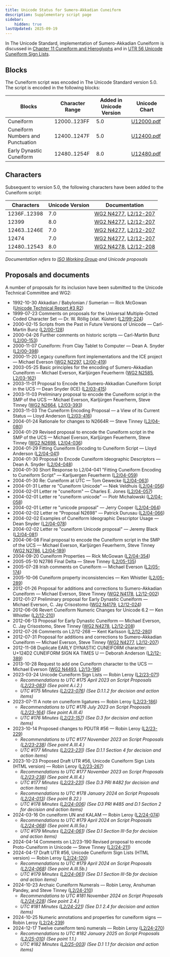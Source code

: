 ```yaml
---
title: Unicode Status for Sumero-Akkadian Cuneiform
description: Supplementary script page
sidebar:
    hidden: true
lastUpdated: 2025-09-19
---
```


In The Unicode Standard, implementation of Sumero-Akkadian Cuneiform is discussed in [Chapter 11 Cuneiform and Hieroglyphs](https://www.unicode.org/versions/latest/core-spec/chapter-11/#G26852) and in [UTR 56 Unicode Cuneiform Sign Lists](https://www.unicode.org/reports/tr56/).

## Blocks

The Cuneiform script was encoded in The Unicode Standard version 5.0. The script is encoded in the following blocks:

| Blocks  |  Character Range  |  Added in Unicode Version  |  Unicode Chart  |
| ------- | ----------------- | -------------------------- | --------------- |
| Cuneiform  |  12000..123FF  |  5.0  |  [U12000.pdf](http://www.unicode.org/charts/PDF/U12000.pdf)  |
| Cuneiform Numbers and Punctuation |  12400..1247F  | 5.0  |  [U12400.pdf](http://www.unicode.org/charts/PDF/U12400.pdf)  |
| Early Dynastic Cuneiform  |  12480..1254F  |  8.0  |  [U12480.pdf](http://www.unicode.org/charts/PDF/U12480.pdf)  |

## Characters

Subsequent to version 5.0, the following characters have been added to the Cuneiform script:

| Characters | Unicode Version | Documentation |
| ---------- | --------------- | ------------- |
| 1236F..12398 | 7.0 | [WG2 N4277](https://www.unicode.org/wg2/docs/n4277.pdf), [L2/12-207](http://www.unicode.org/cgi-bin/GetMatchingDocs.pl?L2/12-207) |
| 12399 | 8.0 | [WG2 N4277](https://www.unicode.org/wg2/docs/n4277.pdf), [L2/12-207](http://www.unicode.org/cgi-bin/GetMatchingDocs.pl?L2/12-207) |
| 12463..1246E | 7.0 | [WG2 N4277](https://www.unicode.org/wg2/docs/n4277.pdf), [L2/12-207](http://www.unicode.org/cgi-bin/GetMatchingDocs.pl?L2/12-207) |
| 12474 | 7.0 | [WG2 N4277](https://www.unicode.org/wg2/docs/n4277.pdf), [L2/12-207](http://www.unicode.org/cgi-bin/GetMatchingDocs.pl?L2/12-207) |
| 12480..12543 | 8.0 | [WG2 N4278](https://www.unicode.org/wg2/docs/n4278.pdf), [L2/12-208](http://www.unicode.org/cgi-bin/GetMatchingDocs.pl?L2/12-208) |

_Documentation refers to [ISO Working Group](https://www.unicode.org/wg2/) and Unicode proposals_

## Proposals and documents

A number of proposals for its inclusion have been submitted to the Unicode Technical Committee and WG2:
- 1992-10-30 Akkadian / Babylonian / Sumerian — Rick McGowan ([Unicode Technical Report #3 R2](http://www.unicode.org/reports/tr3-2/))
- 1999-07-23 Comments on proposals for the Universal Multiple-Octed Coded Character Set — Dr. W. Röllig (xlat. Küster) ([L2/99-224](http://www.unicode.org/cgi-bin/GetMatchingDocs.pl?L2/99-224))
- 2000-02-15 Scripts from the Past in Future Versions of Unicode — Carl-Martin Bunz ([L2/00-128](http://www.unicode.org/cgi-bin/GetMatchingDocs.pl?L2/00-128))
- 2000-04-26 Further comments on historic scripts — Carl-Martin Bunz ([L2/00-153](http://www.unicode.org/cgi-bin/GetMatchingDocs.pl?L2/00-153))
- 2000-11-07 Cuneiform: From Clay Tablet to Computer — Dean A. Snyder ([L2/00-398](http://www.unicode.org/cgi-bin/GetMatchingDocs.pl?L2/00-398))
- 2000-11-20 Legacy cuneiform font implementations and the ICE project — Michael Everson    ([WG2 N2297](https://www.unicode.org/wg2/docs/n2297.pdf), [L2/00-419](http://www.unicode.org/cgi-bin/GetMatchingDocs.pl?L2/00-419))
- 2003-05-25 Basic principles for the encoding of Sumero-Akkadian Cuneiform — Michael Everson, Karljürgen Feuerherm ([WG2 N2585](https://www.unicode.org/wg2/docs/n2585.pdf), [L2/03-162](http://www.unicode.org/cgi-bin/GetMatchingDocs.pl?L2/03-162))
- 2003-11-01 Proposal to Encode the Sumero-Akkadian Cuneiform Script in the UCS — Dean Snyder (ICE) ([L2/03-415](http://www.unicode.org/cgi-bin/GetMatchingDocs.pl?L2/03-415))
- 2003-11-03 Preliminary proposal to encode the Cuneiform script in the SMP of the UCS — Michael Everson, Karljürgen Feuerherm, Steve Tinney        ([WG2 N2664](https://www.unicode.org/wg2/docs/n2664.pdf), [L2/03-393](http://www.unicode.org/cgi-bin/GetMatchingDocs.pl?L2/03-393))
- 2003-11-03 The Cuneiform Encoding Proposal — a View of its Current Status — Lloyd Anderson ([L2/03-416](http://www.unicode.org/cgi-bin/GetMatchingDocs.pl?L2/03-416))
- 2004-01-24 Rationale for changes to N2664R — Steve Tinney ([L2/04-080](http://www.unicode.org/cgi-bin/GetMatchingDocs.pl?L2/04-080))
- 2004-01-29 Revised proposal to encode the Cuneiform script in the SMP of the UCS — Michael Everson, Karljürgen Feuerherm, Steve Tinney    ([WG2 N2698](https://www.unicode.org/wg2/docs/n2698.pdf), [L2/04-036](http://www.unicode.org/cgi-bin/GetMatchingDocs.pl?L2/04-036))
- 2004-01-29 Fitting Cuneiform Encoding to Cuneiform Script — Lloyd Anderson ([L2/04-041](http://www.unicode.org/cgi-bin/GetMatchingDocs.pl?L2/04-041))
- 2004-01-30 Proposal to Encode Cuneiform Ideographic Descriptors — Dean A. Snyder ([L2/04-048](http://www.unicode.org/cgi-bin/GetMatchingDocs.pl?L2/04-048))
- 2004-01-30 Short Response to L2/04-041 "Fitting Cuneiform Encoding to Cuneiform Script" — Karljuergen Feuerherm ([L2/04-059](http://www.unicode.org/cgi-bin/GetMatchingDocs.pl?L2/04-059))
- 2004-01-30 Re: Cuneiform at UTC — Tom Gewecke ([L2/04-063](http://www.unicode.org/cgi-bin/GetMatchingDocs.pl?L2/04-063))
- 2004-01-31 Letter re "Cuneiform Unicode" — Niek Veldhuis ([L2/04-056](http://www.unicode.org/cgi-bin/GetMatchingDocs.pl?L2/04-056))
- 2004-02-01 Letter re "cuneiform" — Charles E. Jones ([L2/04-057](http://www.unicode.org/cgi-bin/GetMatchingDocs.pl?L2/04-057))
- 2004-02-01 Letter re "cuneiform unicode" — Piotr Michalowski ([L2/04-058](http://www.unicode.org/cgi-bin/GetMatchingDocs.pl?L2/04-058))
- 2004-02-01 Letter re "unicode proposal" — Jerry Cooper ([L2/04-064](http://www.unicode.org/cgi-bin/GetMatchingDocs.pl?L2/04-064))
- 2004-02-02 Letter re "Proposal N2698" — Patrick Durusau ([L2/04-066](http://www.unicode.org/cgi-bin/GetMatchingDocs.pl?L2/04-066))
- 2004-02-02 Examples of Cuneiform Ideographic Descriptor Usage — Dean Snyder ([L2/04-078](http://www.unicode.org/cgi-bin/GetMatchingDocs.pl?L2/04-078))
- 2004-02-02 Letter re "cuneiform Unicode proposal" — Jeremy Black ([L2/04-081](http://www.unicode.org/cgi-bin/GetMatchingDocs.pl?L2/04-081))
- 2004-06-08 Final proposal to encode the Cuneiform script in the SMP of the UCS — Michael Everson, Karljürgen Feuerherm, Steve Tinney ([WG2 N2786](https://www.unicode.org/wg2/docs/n2786.pdf), [L2/04-189](http://www.unicode.org/cgi-bin/GetMatchingDocs.pl?L2/04-189))
- 2004-09-20 Cuneiform Properties — Rick McGowan ([L2/04-354](http://www.unicode.org/cgi-bin/GetMatchingDocs.pl?L2/04-354))
- 2005-05-10 N2786 Final Delta — Steve Tinney ([L2/05-135](http://www.unicode.org/cgi-bin/GetMatchingDocs.pl?L2/05-135))
- 2005-07-28 Irish comments on Cuneiform — Michael Everson ([L2/05-174](http://www.unicode.org/cgi-bin/GetMatchingDocs.pl?L2/05-174))
- 2005-10-06 Cuneiform property inconsistencies — Ken Whistler ([L2/05-289](http://www.unicode.org/cgi-bin/GetMatchingDocs.pl?L2/05-289))
- 2012-01-26 Proposal for additions and corrections to Sumero-Akkadian Cuneiform — Michael Everson, Steve Tinney    ([WG2 N4178](https://www.unicode.org/wg2/docs/n4178.pdf), [L2/12-002](http://www.unicode.org/cgi-bin/GetMatchingDocs.pl?L2/12-002))
- 2012-01-27 Preliminary proposal for Early Dynastic Cuneiform — Michael Everson, C. Jay Crisostomo ([WG2 N4179](https://www.unicode.org/wg2/docs/n4179.pdf), [L2/12-024](http://www.unicode.org/cgi-bin/GetMatchingDocs.pl?L2/12-024))
- 2012-06-06 Revert Cuneiform Numeric Changes for Unicode 6.2 — Ken Whistler ([L2/12-210](http://www.unicode.org/cgi-bin/GetMatchingDocs.pl?L2/12-210))
- 2012-06-13 Proposal for Early Dynastic Cuneiform — Michael Everson, C. Jay Crisostomo, Steve Tinney ([WG2 N4278](https://www.unicode.org/wg2/docs/n4278.pdf), [L2/12-208](http://www.unicode.org/cgi-bin/GetMatchingDocs.pl?L2/12-208))
- 2012-07-26 Comments on L2/12-268 — Kent Karlsson ([L2/12-280](http://www.unicode.org/cgi-bin/GetMatchingDocs.pl?L2/12-280))
- 2012-07-31 Proposal for additions and corrections to Sumero-Akkadian Cuneiform — Michael Everson, Steve Tinney ([WG2 N4277](https://www.unicode.org/wg2/docs/n4277.pdf), [L2/12-207](http://www.unicode.org/cgi-bin/GetMatchingDocs.pl?L2/12-207))
- 2012-11-08 Duplicate EARLY DYNASTIC CUNEIFORM character: U+124D2 CUNEIFORM SIGN KA TIMES U — Deborah Anderson ([L2/12-389](http://www.unicode.org/cgi-bin/GetMatchingDocs.pl?L2/12-389))
- 2013-10-28 Request to add one Cuneiform character to the UCS — Michael Everson ([WG2 N4493](https://www.unicode.org/wg2/docs/n4493.pdf), [L2/13-196](http://www.unicode.org/cgi-bin/GetMatchingDocs.pl?L2/13-196))
- 2023-03-24 Unicode Cuneiform Sign Lists — Robin Leroy ([L2/23-071](http://www.unicode.org/cgi-bin/GetMatchingDocs.pl?L2/23-071))
  - _Recommendations to UTC #175 April 2023 on Script Proposals ([L2/23-083](https://www.unicode.org/cgi-bin/GetMatchingDocs.pl?L2/23-083)) (See point A.i.2.)_
  - _UTC #175 Minutes ([L2/23-076](http://www.unicode.org/L2/L2023/23076.htm)) (See D.1.1.2 for decision and action items)_
- 2023-07-11 A note on cuneiform ligatures — Robin Leroy ([L2/23-186](http://www.unicode.org/cgi-bin/GetMatchingDocs.pl?L2/23-186))
  - _Recommendations to UTC #176 July 2023 on Script Proposals ([L2/23-164](http://www.unicode.org/cgi-bin/GetMatchingDocs.pl?L2/23-164)) (See point A.III.4)_
  - _UTC #176 Minutes ([L2/23-157](https://www.unicode.org/L2/L2023/23157.htm)) (See D.3 for decision and action items)_
- 2023-10-14 Proposed changes to PDUTR #56 — Robin Leroy ([L2/23-229](http://www.unicode.org/cgi-bin/GetMatchingDocs.pl?L2/23-229))
  - _Recommendations to UTC #177 November 2023 on Script Proposals ([L2/23-238](http://www.unicode.org/cgi-bin/GetMatchingDocs.pl?L2/23-238)) (See point A.III.4.)_
  - _UTC #177 Minutes ([L2/23-231](https://www.unicode.org/L2/L2023/23231.htm)) (See D.1.1 Section 4 for decision and action items)_
- 2023-10-23 Proposed Draft UTR #56, Unicode Cuneiform Sign Lists (HTML version) — Robin Leroy ([L2/23-267](http://www.unicode.org/cgi-bin/GetMatchingDocs.pl?L2/23-267))
  - _Recommendations to UTC #177 November 2023 on Script Proposals ([L2/23-238](http://www.unicode.org/cgi-bin/GetMatchingDocs.pl?L2/23-238)) (See point A.III.4.)_
  - _UTC #177 Minutes ([L2/23-231](https://www.unicode.org/L2/L2023/23231.htm)) (See D.3 PRI #482 for decision and action items)_
  - _Recommendations to UTC #178 January 2024 on Script Proposals ([L2/24-013](http://www.unicode.org/cgi-bin/GetMatchingDocs.pl?L2/24-013)) (See point B.22.)_
  - _UTC #178 Minutes ([L2/24-006](https://www.unicode.org/L2/L2024/24006.htm)) (See D3 PRI #485 and D.1 Section 2 for decision and action items)_
- 2024-03-16 On cuneiform UN and KALAM — Robin Leroy ([L2/24-074](http://www.unicode.org/cgi-bin/GetMatchingDocs.pl?L2/24-074))
  - _Recommendations to UTC #179 April 2024 on Script Proposals ([L2/24-068](http://www.unicode.org/cgi-bin/GetMatchingDocs.pl?L2/24-068)) (See point A.III.5a.)_
  - _UTC #179 Minutes ([L2/24-061](https://www.unicode.org/L2/L2024/24061.htm)) (See D.1 Section III-5a for decision and action items)_
- 2024-04-14 Comments on L2/23-190 Revised proposal to encode Proto-Cuneiform in Unicode — Steve Tinney ([L2/24-211](http://www.unicode.org/cgi-bin/GetMatchingDocs.pl?L2/24-211))
- 2024-04-17 Draft UTR #56, Unicode Cuneiform Sign Lists (HTML version) — Robin Leroy ([L2/24-120](http://www.unicode.org/cgi-bin/GetMatchingDocs.pl?L2/24-120))
  - _Recommendations to UTC #179 April 2024 on Script Proposals ([L2/24-068](http://www.unicode.org/cgi-bin/GetMatchingDocs.pl?L2/24-068)) (See point A.III.5b.)_
  - _UTC #179 Minutes ([L2/24-061](https://www.unicode.org/L2/L2024/24061.htm)) (See D.1 Section III-5b for decision and action items)_
- 2024-10-23 Archaic Cuneiform Numerals — Robin Leroy, Anshuman Pandey, and Steve Tinney ([L2/24-210](http://www.unicode.org/cgi-bin/GetMatchingDocs.pl?L2/24-210))
  - _Recommendations to UTC #181 November 2024 on Script Proposals ([L2/24-228](http://www.unicode.org/cgi-bin/GetMatchingDocs.pl?L2/24-228)) (See point 2.4.)_
  - _UTC #181 Minutes ([L2/24-221](https://www.unicode.org/L2/L2024/24221.htm)) (See D.1 2.4 for decision and action items)_
- 2024-10-25 Numeric annotations and properties for cuneiform signs — Robin Leroy ([L2/24-239](http://www.unicode.org/cgi-bin/GetMatchingDocs.pl?L2/24-239))
- 2024-12-17 Twelve cuneiform tenû numerals — Robin Leroy ([L2/24-270](http://www.unicode.org/cgi-bin/GetMatchingDocs.pl?L2/24-270))
  - _Recommendations to UTC #182 January 2025 on Script Proposals ([L2/25-010](http://www.unicode.org/cgi-bin/GetMatchingDocs.pl?L2/25-010)) (See point 1.1.)_
  - _UTC #182 Minutes ([L2/25-003](https://www.unicode.org/L2/L2025/25003.htm)) (See D.1 1.1 for decision and action items)_
